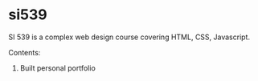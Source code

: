 # si539

SI 539 is a complex web design course covering HTML, CSS, Javascript.

Contents:
  1. Built personal portfolio
